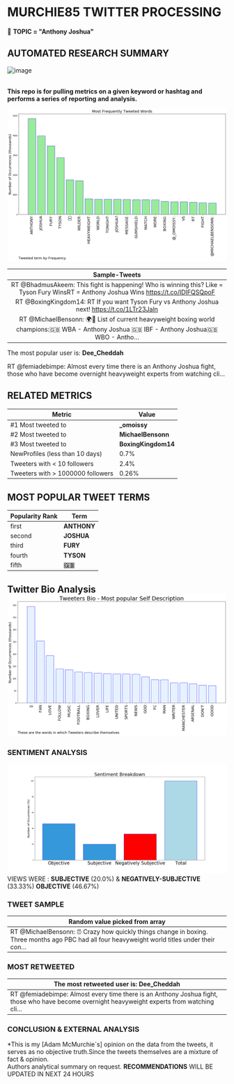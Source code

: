 # MURCHIE85 TWITTER PROCESSING 
&#x1F34E; **TOPIC = "Anthony Joshua"**

## AUTOMATED RESEARCH SUMMARY

![image](https://marketingplatform.google.com/about/static/images/gmp/analytics-smb-benefit.jpg)
<br></br>
<div class="alert alert-block alert-danger"><b> This repo is for pulling metrics on a given keyword or hashtag and performs a series of reporting and analysis.</b></div>



![image](TWEETS.png)



|                **Sample-Tweets**        |
| :-------------: |
| RT @BhadmusAkeem: This fight is happening! Who is winning this? Like = Tyson Fury WinsRT = Anthony Joshua Wins https://t.co/IDIFQSQpoF |
| RT @BoxingKingdom14: RT If you want Tyson Fury vs Anthony Joshua next! https://t.co/1LTr23Jaln |
| RT @MichaelBensonn: 🌍👑 List of current heavyweight boxing world champions:🇬🇧 WBA - Anthony Joshua 🇬🇧 IBF - Anthony Joshua🇬🇧 WBO - Antho… |

The most popular user is: **Dee_Cheddah**
<div class="alert alert-block alert-danger"> RT @femiadebimpe: Almost every time there is an Anthony Joshua fight, those who have become overnight heavyweight experts from watching cli…</div>

## RELATED METRICS<br>
| Metric | Value |
| ------------- | ------------- |
| #1 Most tweeted to  | **_omoissy** |
| #2 Most tweeted to  | **MichaelBensonn** |
| #3 Most tweeted to  | **BoxingKingdom14** |
| NewProfiles (less than 10 days) | 0.7%  |
| Tweeters with < 10 followers  | 2.4%|
| Tweeters with > 1000000 followers  | 0.26%  |



## MOST POPULAR TWEET TERMS 


| Popularity Rank  | Term |
| ------------- | ------------- |
| first  | **ANTHONY**  |
| second  | **JOSHUA**  |
| third  | **FURY** |
| fourth  | **TYSON**  |
| fifth  | **🇬🇧**  |


## Twitter Bio Analysis![image](BIO.png)
### SENTIMENT ANALYSIS
![image](sentiment.png)
VIEWS WERE : **SUBJECTIVE**  (20.0%) & **NEGATIVELY-SUBJECTIVE** (33.33%) **OBJECTIVE** (46.67%)

### TWEET SAMPLE 
| Random value picked from array |
| ------------- |
|RT @MichaelBensonn: ⏰ Crazy how quickly things change in boxing. Three months ago PBC had all four heavyweight world titles under their con… |

### MOST RETWEETED 

| The most retweeted user is: **Dee_Cheddah**  |
| ------------- |
| RT @femiadebimpe: Almost every time there is an Anthony Joshua fight, those who have become overnight heavyweight experts from watching cli… |

### CONCLUSION & EXTERNAL ANALYSIS

*This is my [Adam McMurchie`s] opinion on the data from the tweets, it serves as no objective truth.Since the tweets themselves are a mixture of fact & opinion.<br>
Authors analytical summary on request.
**RECOMMENDATIONS** WILL BE UPDATED IN NEXT  24 HOURS <br>